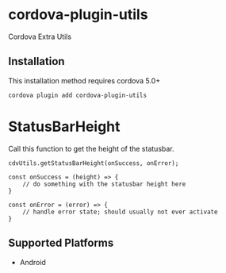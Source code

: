 # cordova-plugin-utils

Cordova Extra Utils

## Installation

This installation method requires cordova 5.0+

    cordova plugin add cordova-plugin-utils

# StatusBarHeight

Call this function to get the height of the statusbar.

    cdvUtils.getStatusBarHeight(onSuccess, onError);

    const onSuccess = (height) => {
        // do something with the statusbar height here
    }

    const onError = (error) => {
        // handle error state; should usually not ever activate
    }

## Supported Platforms

-   Android
